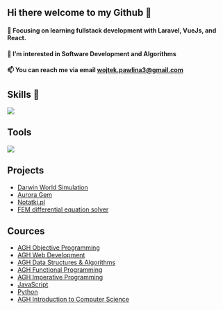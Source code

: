 <h2>Hi there welcome to my Github 👋</h2> 

<h4>🌱 Focusing on learning fullstack development with Laravel, VueJs, and React.</h4>
<h4>👀 I’m interested in Software Development and Algorithms</h4> 
<h4>📫 You can reach me via email <a href="mailto:wojtek.pawlina3@gmail.com">wojtek.pawlina3@gmail.com</a></h4>

<h2>Skills 💪</h2>

  <a href="https://skillicons.dev">
    <img src="https://skillicons.dev/icons?i=php,laravel,python,js,ts,vue,react,java,cpp,html,css,tailwind,bootstrap,docker,mysql,linux,windows" />
  </a>

<h2>Tools</h2>
 <a href="https://skillicons.dev">
    <img src="https://skillicons.dev/icons?i=git,phpstorm,pycharm,idea,vscode,postman,github" />
  </a>

  <h2>Projects</h2>
  <ul>
    <li>
       <a href=https://github.com/Wpawlina/Darwin-project>Darwin World Simulation</a> 
    </li>
    <li> 
      <a href=https://github.com/Wpawlina/aurora-gem>Aurora Gem</a> </li>
    <li>  
      <a href=https://github.com/Wpawlina/Notatki.pl>Notatki.pl</a>
    </li>
    <li>
       <a href=https://github.com/Wpawlina/FEM-Acoustic-Material-Vibrations>FEM differential equation solver</a> 
    </li>
  </ul>

  <h2>Cources</h2>
    <ul>
    <li>
       <a href=https:https://github.com/Wpawlina/AGH_Objective_Programming_Course>AGH Objective Programming</a> 
    </li>
     <li>
       <a href=https://github.com/Wpawlina/AGH-WebDevelopment-Course>AGH Web Development</a> 
    </li>
    <li>
       <a href=https://github.com/Wpawlina/AGH-DSA-Course>AGH Data Structures & Algorithms</a> 
    </li>
    <li> 
      <a href=https://github.com/Wpawlina/AGH-Functional-Programming-Course>AGH Functional Programming</a> </li>
    <li>  
      <a href=https://github.com/Wpawlina/AGH-C-Course>AGH Imperative Programming</a>
    </li>
     <li>
       <a href=https://github.com/Wpawlina/JavaScript-Cources>JavaScript</a> 
    </li>
    <li>
       <a href=https://github.com/Wpawlina/Python-Cources>Python</a> 
    </li>
    <li>
       <a href=https://github.com/Wpawlina/AGH-ITCS-Course>AGH Introduction to Computer Science</a> 
    </li>
      
  </ul>
  









<!---
Wpawlina/Wpawlina is a ✨ special ✨ repository because its `README.md` (this file) appears on your GitHub profile.
You can click the Preview link to take a look at your changes.
--->
